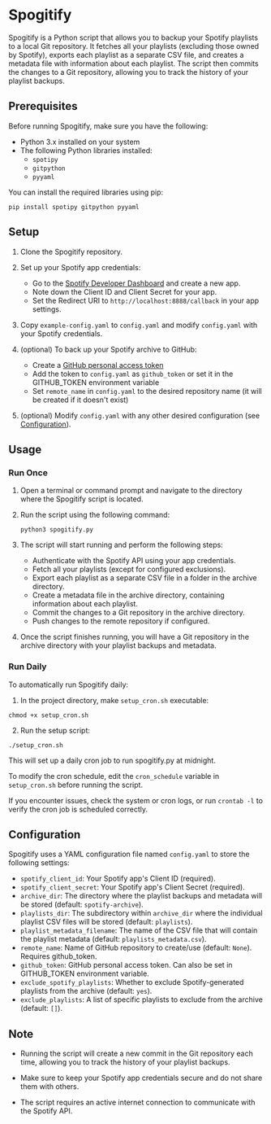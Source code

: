 # Spogitify

Spogitify is a Python script that allows you to backup your Spotify playlists to a local Git repository. It fetches all your playlists (excluding those owned by Spotify), exports each playlist as a separate CSV file, and creates a metadata file with information about each playlist. The script then commits the changes to a Git repository, allowing you to track the history of your playlist backups.

## Prerequisites

Before running Spogitify, make sure you have the following:

- Python 3.x installed on your system
- The following Python libraries installed:
  - `spotipy`
  - `gitpython`
  - `pyyaml`

You can install the required libraries using pip:

```
pip install spotipy gitpython pyyaml
```

## Setup

1. Clone the Spogitify repository.

2. Set up your Spotify app credentials:
   - Go to the [Spotify Developer Dashboard](https://developer.spotify.com/dashboard/) and create a new app.
   - Note down the Client ID and Client Secret for your app.
   - Set the Redirect URI to `http://localhost:8888/callback` in your app settings.

3. Copy `example-config.yaml` to `config.yaml` and modify `config.yaml` with your Spotify credentials.

4. (optional) To back up your Spotify archive to GitHub:
   - Create a [GitHub personal access token](https://github.com/settings/tokens)
   - Add the token to `config.yaml` as `github_token` or set it in the GITHUB_TOKEN environment variable
   - Set `remote_name` in `config.yaml` to the desired repository name (it will be created if it doesn't exist)

5. (optional) Modify `config.yaml` with any other desired configuration (see [Configuration](#configuration)).

## Usage

### Run Once
1. Open a terminal or command prompt and navigate to the directory where the Spogitify script is located.

2. Run the script using the following command:
   ```
   python3 spogitify.py
   ```

3. The script will start running and perform the following steps:
   - Authenticate with the Spotify API using your app credentials.
   - Fetch all your playlists (except for configured exclusions).
   - Export each playlist as a separate CSV file in a folder in the archive directory.
   - Create a metadata file in the archive directory, containing information about each playlist.
   - Commit the changes to a Git repository in the archive directory.
   - Push changes to the remote repository if configured.

4. Once the script finishes running, you will have a Git repository in the archive directory with your playlist backups and metadata.

### Run Daily

To automatically run Spogitify daily:

1. In the project directory, make `setup_cron.sh` executable:
```
chmod +x setup_cron.sh
```

2. Run the setup script:
```
./setup_cron.sh
```

This will set up a daily cron job to run spogitify.py at midnight.

To modify the cron schedule, edit the `cron_schedule` variable in `setup_cron.sh` before running the script.

If you encounter issues, check the system or cron logs, or run `crontab -l` to verify the cron job is scheduled correctly.

## Configuration

Spogitify uses a YAML configuration file named `config.yaml` to store the following settings:

- `spotify_client_id`: Your Spotify app's Client ID (required).
- `spotify_client_secret`: Your Spotify app's Client Secret (required).
- `archive_dir`: The directory where the playlist backups and metadata will be stored (default: `spotify-archive`).
- `playlists_dir`: The subdirectory within `archive_dir` where the individual playlist CSV files will be stored (default: `playlists`).
- `playlist_metadata_filename`: The name of the CSV file that will contain the playlist metadata (default: `playlists_metadata.csv`).
- `remote_name`: Name of GitHub repository to create/use (default: `None`). Requires github_token.
- `github_token`: GitHub personal access token. Can also be set in GITHUB_TOKEN environment variable.
- `exclude_spotify_playlists`: Whether to exclude Spotify-generated playlists from the archive (default: `yes`).
- `exclude_playlists`: A list of specific playlists to exclude from the archive (default: `[]`).

## Note

- Running the script will create a new commit in the Git repository each time, allowing you to track the history of your playlist backups.

- Make sure to keep your Spotify app credentials secure and do not share them with others.

- The script requires an active internet connection to communicate with the Spotify API.
